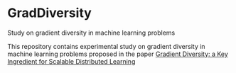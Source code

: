 # GradDiversity
Study on gradient diversity in machine learning problems

This repository contains experimental study on gradient diversity in machine learning problems proposed in the paper 
[Gradient Diversity: a Key Ingredient for Scalable Distributed Learning](https://arxiv.org/abs/1706.05699)
